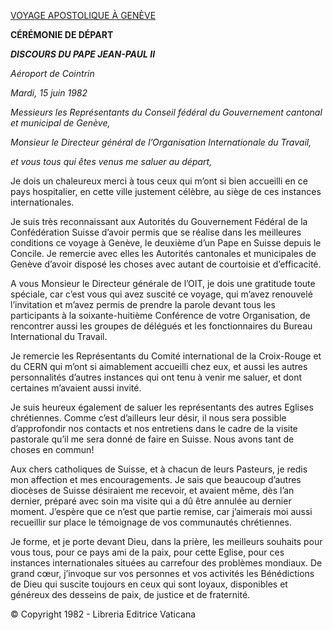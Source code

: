 [VOYAGE APOSTOLIQUE À GENÈVE](/content/john-paul-ii/fr/travels/sub_index1982/trav_ginevra.html)

**CÉRÉMONIE DE DÉPART**

***DISCOURS DU PAPE JEAN-PAUL II***

*Aéroport de Cointrin*

*Mardi, 15 juin 1982*

*Messieurs les Représentants du Conseil fédéral du Gouvernement cantonal et municipal de Genève,*

*Monsieur le Directeur général de l’Organisation Internationale du Travail,*

*et vous tous qui êtes venus me saluer au départ,*

Je dois un chaleureux merci à tous ceux qui m’ont si bien accueilli en ce pays hospitalier, en cette ville justement célèbre, au siège de ces instances internationales.

Je suis très reconnaissant aux Autorités du Gouvernement Fédéral de la Confédération Suisse d’avoir permis que se réalise dans les meilleures conditions ce voyage à Genève, le deuxième d’un Pape en Suisse depuis le Concile. Je remercie avec elles les Autorités cantonales et municipales de Genève d’avoir disposé les choses avec autant de courtoisie et d’efficacité.

A vous Monsieur le Directeur générale de l’OIT, je dois une gratitude toute spéciale, car c’est vous qui avez suscité ce voyage, qui m’avez renouvelé l’invitation et m’avez permis de prendre la parole devant tous les participants à la soixante-huitième Conférence de votre Organisation, de rencontrer aussi les groupes de délégués et les fonctionnaires du Bureau International du Travail.

Je remercie les Représentants du Comité international de la Croix-Rouge et du CERN qui m’ont si aimablement accueilli chez eux, et aussi les autres personnalités d’autres instances qui ont tenu à venir me saluer, et dont certaines m’avaient aussi invité.

Je suis heureux également de saluer les représentants des autres Eglises chrétiennes. Comme c’est d’ailleurs leur désir, il nous sera possible d’approfondir nos contacts et nos entretiens dans le cadre de la visite pastorale qu’il me sera donné de faire en Suisse. Nous avons tant de choses en commun!

Aux chers catholiques de Suisse, et à chacun de leurs Pasteurs, je redis mon affection et mes encouragements. Je sais que beaucoup d’autres diocèses de Suisse désiraient me recevoir, et avaient même, dès l’an dernier, préparé avec soin ma visite qui a dû être annulée au dernier moment. J’espère que ce n’est que partie remise, car j’aimerais moi aussi recueillir sur place le témoignage de vos communautés chrétiennes.

Je forme, et je porte devant Dieu, dans la prière, les meilleurs souhaits pour vous tous, pour ce pays ami de la paix, pour cette Eglise, pour ces instances internationales situées au carrefour des problèmes mondiaux. De grand cœur, j’invoque sur vos personnes et vos activités les Bénédictions de Dieu qui suscite toujours en ceux qui sont loyaux, disponibles et généreux des desseins de paix, de justice et de fraternité.

© Copyright 1982 - Libreria Editrice Vaticana